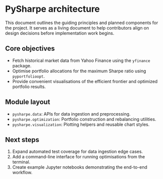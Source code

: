 # PySharpe architecture

This document outlines the guiding principles and planned components for the
project. It serves as a living document to help contributors align on design
decisions before implementation work begins.

## Core objectives

- Fetch historical market data from Yahoo Finance using the `yfinance` package.
- Optimise portfolio allocations for the maximum Sharpe ratio using
  `pyportfolioopt`.
- Provide convenient visualisations of the efficient frontier and optimized
  portfolio results.

## Module layout

- `pysharpe.data`: APIs for data ingestion and preprocessing.
- `pysharpe.optimization`: Portfolio construction and rebalancing utilities.
- `pysharpe.visualization`: Plotting helpers and reusable chart styles.

## Next steps

1. Expand automated test coverage for data ingestion edge cases.
2. Add a command-line interface for running optimisations from the terminal.
3. Create example Jupyter notebooks demonstrating the end-to-end workflow.
